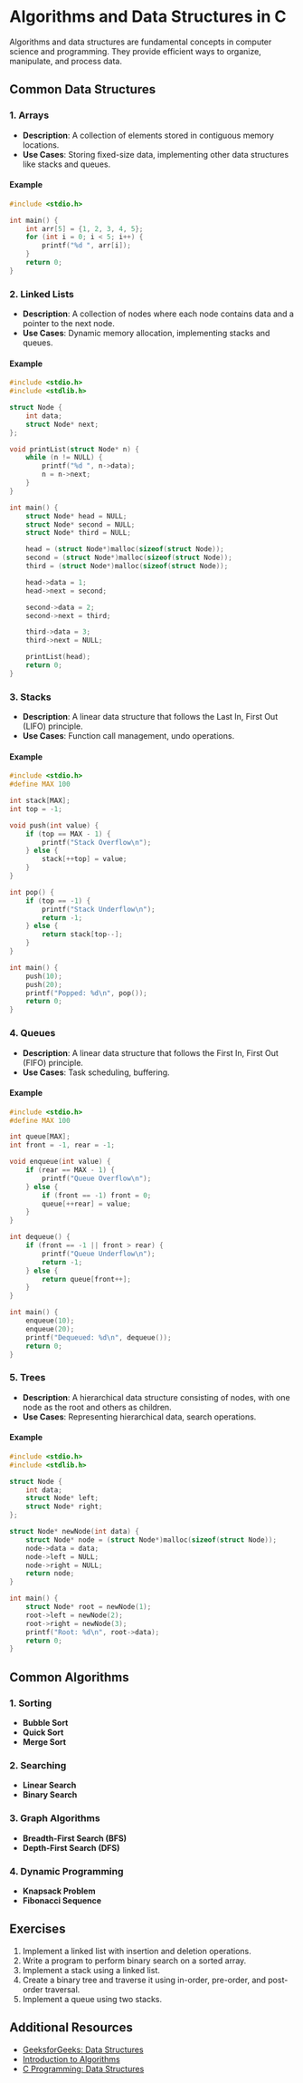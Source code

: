 # Algorithms and Data Structures in C

Algorithms and data structures are fundamental concepts in computer science and programming. They provide efficient ways to organize, manipulate, and process data.

## Common Data Structures

### 1. Arrays
- **Description**: A collection of elements stored in contiguous memory locations.
- **Use Cases**: Storing fixed-size data, implementing other data structures like stacks and queues.

#### Example
```c
#include <stdio.h>

int main() {
    int arr[5] = {1, 2, 3, 4, 5};
    for (int i = 0; i < 5; i++) {
        printf("%d ", arr[i]);
    }
    return 0;
}
```

### 2. Linked Lists
- **Description**: A collection of nodes where each node contains data and a pointer to the next node.
- **Use Cases**: Dynamic memory allocation, implementing stacks and queues.

#### Example
```c
#include <stdio.h>
#include <stdlib.h>

struct Node {
    int data;
    struct Node* next;
};

void printList(struct Node* n) {
    while (n != NULL) {
        printf("%d ", n->data);
        n = n->next;
    }
}

int main() {
    struct Node* head = NULL;
    struct Node* second = NULL;
    struct Node* third = NULL;

    head = (struct Node*)malloc(sizeof(struct Node));
    second = (struct Node*)malloc(sizeof(struct Node));
    third = (struct Node*)malloc(sizeof(struct Node));

    head->data = 1;
    head->next = second;

    second->data = 2;
    second->next = third;

    third->data = 3;
    third->next = NULL;

    printList(head);
    return 0;
}
```

### 3. Stacks
- **Description**: A linear data structure that follows the Last In, First Out (LIFO) principle.
- **Use Cases**: Function call management, undo operations.

#### Example
```c
#include <stdio.h>
#define MAX 100

int stack[MAX];
int top = -1;

void push(int value) {
    if (top == MAX - 1) {
        printf("Stack Overflow\n");
    } else {
        stack[++top] = value;
    }
}

int pop() {
    if (top == -1) {
        printf("Stack Underflow\n");
        return -1;
    } else {
        return stack[top--];
    }
}

int main() {
    push(10);
    push(20);
    printf("Popped: %d\n", pop());
    return 0;
}
```

### 4. Queues
- **Description**: A linear data structure that follows the First In, First Out (FIFO) principle.
- **Use Cases**: Task scheduling, buffering.

#### Example
```c
#include <stdio.h>
#define MAX 100

int queue[MAX];
int front = -1, rear = -1;

void enqueue(int value) {
    if (rear == MAX - 1) {
        printf("Queue Overflow\n");
    } else {
        if (front == -1) front = 0;
        queue[++rear] = value;
    }
}

int dequeue() {
    if (front == -1 || front > rear) {
        printf("Queue Underflow\n");
        return -1;
    } else {
        return queue[front++];
    }
}

int main() {
    enqueue(10);
    enqueue(20);
    printf("Dequeued: %d\n", dequeue());
    return 0;
}
```

### 5. Trees
- **Description**: A hierarchical data structure consisting of nodes, with one node as the root and others as children.
- **Use Cases**: Representing hierarchical data, search operations.

#### Example
```c
#include <stdio.h>
#include <stdlib.h>

struct Node {
    int data;
    struct Node* left;
    struct Node* right;
};

struct Node* newNode(int data) {
    struct Node* node = (struct Node*)malloc(sizeof(struct Node));
    node->data = data;
    node->left = NULL;
    node->right = NULL;
    return node;
}

int main() {
    struct Node* root = newNode(1);
    root->left = newNode(2);
    root->right = newNode(3);
    printf("Root: %d\n", root->data);
    return 0;
}
```

## Common Algorithms

### 1. Sorting
- **Bubble Sort**
- **Quick Sort**
- **Merge Sort**

### 2. Searching
- **Linear Search**
- **Binary Search**

### 3. Graph Algorithms
- **Breadth-First Search (BFS)**
- **Depth-First Search (DFS)**

### 4. Dynamic Programming
- **Knapsack Problem**
- **Fibonacci Sequence**

## Exercises

1. Implement a linked list with insertion and deletion operations.
2. Write a program to perform binary search on a sorted array.
3. Implement a stack using a linked list.
4. Create a binary tree and traverse it using in-order, pre-order, and post-order traversal.
5. Implement a queue using two stacks.

## Additional Resources

- [GeeksforGeeks: Data Structures](https://www.geeksforgeeks.org/data-structures/)
- [Introduction to Algorithms](https://mitpress.mit.edu/9780262046305/introduction-to-algorithms/)
- [C Programming: Data Structures](https://www.tutorialspoint.com/data_structures_algorithms/index.htm)